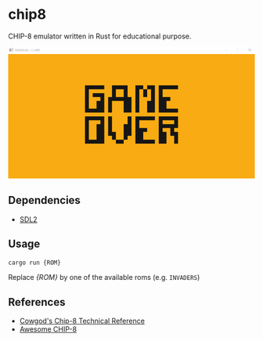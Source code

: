 # chip8

CHIP-8 emulator written in Rust for educational purpose.

![demo](images/demo.gif)

## Dependencies

- [SDL2](https://github.com/Rust-SDL2/rust-sdl2#requirements)

## Usage

```
cargo run {ROM}
```

Replace _{ROM}_ by one of the available roms (e.g. `INVADERS`)

## References

- [Cowgod's Chip-8 Technical Reference](http://devernay.free.fr/hacks/chip8/C8TECH10.HTM)
- [Awesome CHIP-8](https://chip-8.github.io/links/)
